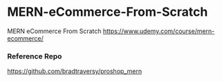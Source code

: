 # MERN-eCommerce-From-Scratch

MERN eCommerce From Scratch https://www.udemy.com/course/mern-ecommerce/

### Reference Repo

https://github.com/bradtraversy/proshop_mern
